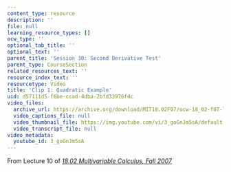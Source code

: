 ```yaml
---
content_type: resource
description: ''
file: null
learning_resource_types: []
ocw_type: ''
optional_tab_title: ''
optional_text: ''
parent_title: 'Session 30: Second Derivative Test'
parent_type: CourseSection
related_resources_text: ''
resource_index_text: ''
resourcetype: Video
title: 'Clip 1: Quadratic Example'
uid: d57111d5-f6be-ccad-4dba-2bfd33976f4c
video_files:
  archive_url: https://archive.org/download/MIT18.02F07/ocw-18_02-f07-lec10_300k.mp4
  video_captions_file: null
  video_thumbnail_file: https://img.youtube.com/vi/3_goGnJm5sA/default.jpg
  video_transcript_file: null
video_metadata:
  youtube_id: 3_goGnJm5sA
---
```


From Lecture 10 of [_18.02 Multivariable Calculus, Fall 2007_](/courses/18-02-multivariable-calculus-fall-2007/video_galleries/video-lectures)